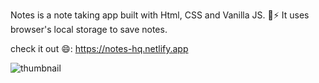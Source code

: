 Notes is a note taking app built with Html, CSS and Vanilla JS. 📝⚡
It uses browser's local storage to save notes.

check it out 😄: https://notes-hq.netlify.app

![thumbnail](https://user-images.githubusercontent.com/95875122/145756094-15d1edae-6ea1-4b89-9b44-90acecf553e8.PNG)
